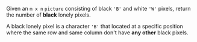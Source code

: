 Given an `m x n` `picture` consisting of black `'B'` and white `'W'` pixels, return the number of **black** lonely pixels.

A black lonely pixel is a character `'B'` that located at a specific position where the same row and same column don't have **any other** black pixels.